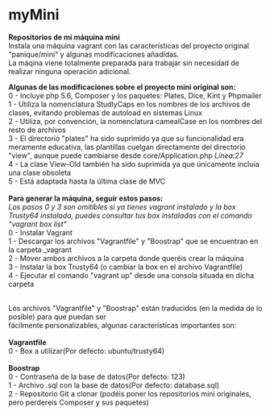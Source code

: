 # myMini
<b>Repositorios de mi máquina mini</b><br/>
Instala una máquina vagrant con las características del proyecto original "panique/mini" y algunas modificaciones añadidas.<br/>
La máqina viene totalmente preparada para trabajar sin necesidad de realizar ninguna operación adicional.<br/>

<b>Algunas de las modificaciones sobre el proyecto mini original son:</b><br/>
0 - Incluye php 5.6, Composer y los paquetes: Plates, Dice, Kint y Phpmailer<br/>
1 - Utiliza la nomenclatura StudlyCaps en los nombres de los archivos de clases, evitando problemas de autoload en sistemas Linux<br/>
2 - Utiliza, por convención, la nomenclatura camealCase en los nombres del resto de archivos<br/>
3 - El directorio "plates" ha sido suprimido ya que su funcionalidad era meramente educativa, las plantillas cuelgan directamente del directorio "view", aunque puede cambiarse desde core/Application.php <i>Línea:27</i><br/>
4 - La clase View-Old también ha sido suprimida ya que únicamente incluía una clase obsoleta<br/>
5 - Está adaptada hasta la última clase de MVC<br/>
<br/>
<b>Para generar la máquina, seguir estos pasos:</b><br/>
<i>Los pasos 0 y 3 son omitibles si ya tienes vagrant instalado y la box Trusty64 instalada, puedes consultar tus box instaladas con el comando "vagrant box list"</i><br/>
0 - Instalar Vagrant<br/>
1 - Descargar los archivos "Vagrantfile" y "Boostrap" que se encuentran en la carpeta _vagrant<br/>
2 - Mover ambos archivos a la carpeta donde queréis crear la máquina<br/>
3 - Instalar la box Trusty64 (o cambiar la box en el archivo Vagrantfile)<br/>
4 - Ejecutar el comando "vagrant up" desde una consola situada en dicha carpeta<br/>

<br/>
Los archivos "Vagrantfile" y "Boostrap" están traducidos (en la medida de lo posible) para que puedan ser<br/>
fácilmente personalizables, algunas características importantes son:<br/>
<br/>
<b>Vagrantfile</b><br/>
0 -  Box a utilizar(Por defecto: ubuntu/trusty64)<br/>
<br/>
<b>Boostrap</b><br/>
0 - Contraseña de la base de datos(Por defecto: 123)<br/>
1 - Archivo .sql con la base de datos(Por defecto: database.sql)<br/>
2 - Repositorio Git a clonar (podéis poner los repositorios mini originales, pero perdereis Composer y sus paquetes)<br/>

